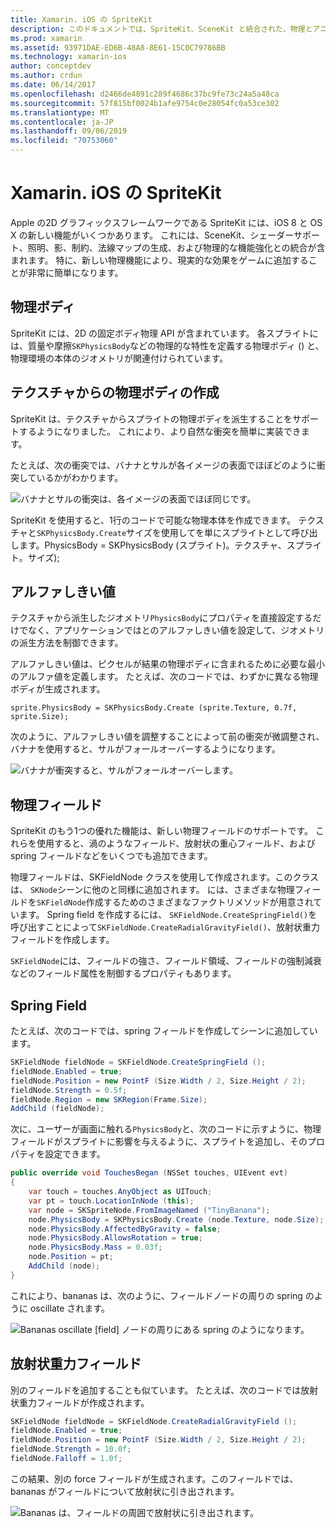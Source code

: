 ```yaml
---
title: Xamarin. iOS の SpriteKit
description: このドキュメントでは、SpriteKit、SceneKit と統合された、物理とアニメーションを組み込んだ、照明と網掛けのサポートなどを含む、Apple の2D グラフィックスフレームワークについて説明します。 SpriteKit は、2D ゲームを作成するために使用できます。
ms.prod: xamarin
ms.assetid: 93971DAE-ED6B-48A8-8E61-15C0C79786BB
ms.technology: xamarin-ios
author: conceptdev
ms.author: crdun
ms.date: 06/14/2017
ms.openlocfilehash: d2466de4891c289f4686c37bc9fe73c24a5a48ca
ms.sourcegitcommit: 57f815bf0024b1afe9754c0e28054fc0a53ce302
ms.translationtype: MT
ms.contentlocale: ja-JP
ms.lasthandoff: 09/06/2019
ms.locfileid: "70753060"
---
```

# <a name="spritekit-in-xamarinios"></a>Xamarin. iOS の SpriteKit

Apple の2D グラフィックスフレームワークである SpriteKit には、iOS 8 と OS X の新しい機能がいくつかあります。 これには、SceneKit、シェーダーサポート、照明、影、制約、法線マップの生成、および物理的な機能強化との統合が含まれます。 特に、新しい物理機能により、現実的な効果をゲームに追加することが非常に簡単になります。

## <a name="physics-bodies"></a>物理ボディ

SpriteKit には、2D の固定ボディ物理 API が含まれています。 各スプライトには、質量や摩擦`SKPhysicsBody`などの物理的な特性を定義する物理ボディ () と、物理環境の本体のジオメトリが関連付けられています。

## <a name="creating-a-physics-body-from-a-texture"></a>テクスチャからの物理ボディの作成
SpriteKit は、テクスチャからスプライトの物理ボディを派生することをサポートするようになりました。 これにより、より自然な衝突を簡単に実装できます。

たとえば、次の衝突では、バナナとサルが各イメージの表面でほぼどのように衝突しているかがわかります。

![](spritekit-images/image13.png "バナナとサルの衝突は、各イメージの表面でほぼ同じです。")

SpriteKit を使用すると、1行のコードで可能な物理本体を作成できます。 テクスチャと`SKPhysicsBody.Create`サイズを使用してを単にスプライトとして呼び出します。PhysicsBody = SKPhysicsBody (スプライト)。テクスチャ、スプライト。サイズ);

## <a name="alpha-threshold"></a>アルファしきい値

テクスチャから派生したジオメトリ`PhysicsBody`にプロパティを直接設定するだけでなく、アプリケーションではとのアルファしきい値を設定して、ジオメトリの派生方法を制御できます。 

アルファしきい値は、ピクセルが結果の物理ボディに含まれるために必要な最小のアルファ値を定義します。 たとえば、次のコードでは、わずかに異なる物理ボディが生成されます。

```chsarp
sprite.PhysicsBody = SKPhysicsBody.Create (sprite.Texture, 0.7f, sprite.Size);
```

次のように、アルファしきい値を調整することによって前の衝突が微調整され、バナナを使用すると、サルがフォールオーバーするようになります。

![](spritekit-images/image14.png "バナナが衝突すると、サルがフォールオーバーします。")

## <a name="physics-fields"></a>物理フィールド

SpriteKit のもう1つの優れた機能は、新しい物理フィールドのサポートです。 これらを使用すると、渦のようなフィールド、放射状の重心フィールド、および spring フィールドなどをいくつでも追加できます。

物理フィールドは、SKFieldNode クラスを使用して作成されます。このクラスは、 `SKNode`シーンに他のと同様に追加されます。 には、さまざまな物理フィールドを`SKFieldNode`作成するためのさまざまなファクトリメソッドが用意されています。 Spring field を作成するには、 `SKFieldNode.CreateSpringField()`を呼び出すことによって`SKFieldNode.CreateRadialGravityField()`、放射状重力フィールドを作成します。

`SKFieldNode`には、フィールドの強さ、フィールド領域、フィールドの強制減衰などのフィールド属性を制御するプロパティもあります。

## <a name="spring-field"></a>Spring Field

たとえば、次のコードでは、spring フィールドを作成してシーンに追加しています。

```csharp
SKFieldNode fieldNode = SKFieldNode.CreateSpringField ();
fieldNode.Enabled = true;
fieldNode.Position = new PointF (Size.Width / 2, Size.Height / 2);
fieldNode.Strength = 0.5f;
fieldNode.Region = new SKRegion(Frame.Size);
AddChild (fieldNode);
```

次に、ユーザーが画面に触れる`PhysicsBody`と、次のコードに示すように、物理フィールドがスプライトに影響を与えるように、スプライトを追加し、そのプロパティを設定できます。

```csharp
public override void TouchesBegan (NSSet touches, UIEvent evt)
{
    var touch = touches.AnyObject as UITouch;
    var pt = touch.LocationInNode (this);
    var node = SKSpriteNode.FromImageNamed ("TinyBanana");
    node.PhysicsBody = SKPhysicsBody.Create (node.Texture, node.Size);
    node.PhysicsBody.AffectedByGravity = false;
    node.PhysicsBody.AllowsRotation = true;
    node.PhysicsBody.Mass = 0.03f;
    node.Position = pt;
    AddChild (node);
}
```

これにより、bananas は、次のように、フィールドノードの周りの spring のように oscillate されます。

![](spritekit-images/image15.png "Bananas oscillate [field] ノードの周りにある spring のようになります。")

## <a name="radial-gravity-field"></a>放射状重力フィールド

別のフィールドを追加することも似ています。 たとえば、次のコードでは放射状重力フィールドが作成されます。

```csharp
SKFieldNode fieldNode = SKFieldNode.CreateRadialGravityField ();
fieldNode.Enabled = true;
fieldNode.Position = new PointF (Size.Width / 2, Size.Height / 2);
fieldNode.Strength = 10.0f;
fieldNode.Falloff = 1.0f;
```

この結果、別の force フィールドが生成されます。このフィールドでは、bananas がフィールドについて放射状に引き出されます。

![](spritekit-images/image16.png "Bananas は、フィールドの周囲で放射状に引き出されます。")
